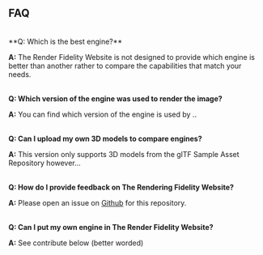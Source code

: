 ## FAQ 
<br>
**Q: Which is the best engine?**

**A:** The Render Fidelity Website is not designed to provide which engine is better than another rather to compare the capabilities that match your needs. <br><br>

**Q: Which version of the engine was used to render the image?**

**A:** You can find which version of the engine is used by .. <br><br>

**Q: Can I upload my own 3D models to compare engines?**

**A:** This version only supports 3D models from the glTF Sample Asset Repository however... <br><br>

**Q: How do I provide feedback on The Rendering Fidelity Website?**

**A:** Please open an issue on [Github](https://github.com/KhronosGroup/glTF-temp-RF) for this repository. <br><br>

**Q: Can I put my own engine in The Render Fidelity Website?**

**A:** See contribute below (better worded) <br><br>
